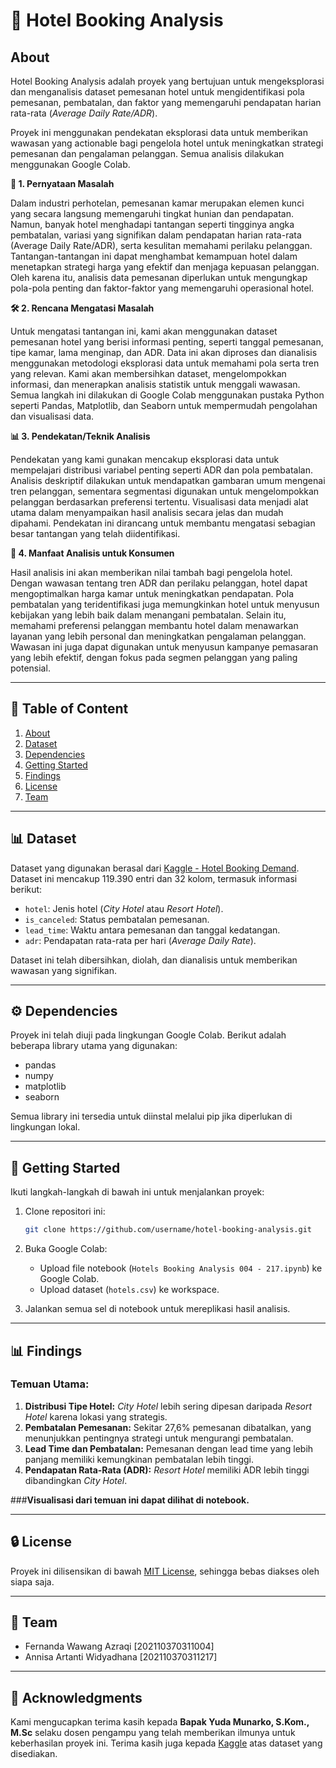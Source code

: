 # 🏨 Hotel Booking Analysis <a name="about"></a>

## **About**

Hotel Booking Analysis adalah proyek yang bertujuan untuk mengeksplorasi dan menganalisis dataset pemesanan hotel untuk mengidentifikasi pola pemesanan, pembatalan, dan faktor yang memengaruhi pendapatan harian rata-rata (_Average Daily Rate/ADR_).

Proyek ini menggunakan pendekatan eksplorasi data untuk memberikan wawasan yang actionable bagi pengelola hotel untuk meningkatkan strategi pemesanan dan pengalaman pelanggan. Semua analisis dilakukan menggunakan Google Colab.

**🌟 1. Pernyataan Masalah**

Dalam industri perhotelan, pemesanan kamar merupakan elemen kunci yang secara langsung memengaruhi tingkat hunian dan pendapatan. Namun, banyak hotel menghadapi tantangan seperti tingginya angka pembatalan, variasi yang signifikan dalam pendapatan harian rata-rata (Average Daily Rate/ADR), serta kesulitan memahami perilaku pelanggan. Tantangan-tantangan ini dapat menghambat kemampuan hotel dalam menetapkan strategi harga yang efektif dan menjaga kepuasan pelanggan. Oleh karena itu, analisis data pemesanan diperlukan untuk mengungkap pola-pola penting dan faktor-faktor yang memengaruhi operasional hotel.

**🛠️ 2. Rencana Mengatasi Masalah**

Untuk mengatasi tantangan ini, kami akan menggunakan dataset pemesanan hotel yang berisi informasi penting, seperti tanggal pemesanan, tipe kamar, lama menginap, dan ADR. Data ini akan diproses dan dianalisis menggunakan metodologi eksplorasi data untuk memahami pola serta tren yang relevan. Kami akan membersihkan dataset, mengelompokkan informasi, dan menerapkan analisis statistik untuk menggali wawasan. Semua langkah ini dilakukan di Google Colab menggunakan pustaka Python seperti Pandas, Matplotlib, dan Seaborn untuk mempermudah pengolahan dan visualisasi data.

**📊 3. Pendekatan/Teknik Analisis**

Pendekatan yang kami gunakan mencakup eksplorasi data untuk mempelajari distribusi variabel penting seperti ADR dan pola pembatalan. Analisis deskriptif dilakukan untuk mendapatkan gambaran umum mengenai tren pelanggan, sementara segmentasi digunakan untuk mengelompokkan pelanggan berdasarkan preferensi tertentu. Visualisasi data menjadi alat utama dalam menyampaikan hasil analisis secara jelas dan mudah dipahami. Pendekatan ini dirancang untuk membantu mengatasi sebagian besar tantangan yang telah diidentifikasi.

**🎯 4. Manfaat Analisis untuk Konsumen**

Hasil analisis ini akan memberikan nilai tambah bagi pengelola hotel. Dengan wawasan tentang tren ADR dan perilaku pelanggan, hotel dapat mengoptimalkan harga kamar untuk meningkatkan pendapatan. Pola pembatalan yang teridentifikasi juga memungkinkan hotel untuk menyusun kebijakan yang lebih baik dalam menangani pembatalan. Selain itu, memahami preferensi pelanggan membantu hotel dalam menawarkan layanan yang lebih personal dan meningkatkan pengalaman pelanggan. Wawasan ini juga dapat digunakan untuk menyusun kampanye pemasaran yang lebih efektif, dengan fokus pada segmen pelanggan yang paling potensial.

---

## 🔄 **Table of Content**

1. [About](#about)
2. [Dataset](#dataset)
3. [Dependencies](#dependencies)
4. [Getting Started](#getting-started)
5. [Findings](#findings)
6. [License](#license)
7. [Team](#team)

---

## 📊 **Dataset** <a name="dataset"></a>

Dataset yang digunakan berasal dari [Kaggle - Hotel Booking Demand](https://www.kaggle.com/jessemostipak/hotel-booking-demand). Dataset ini mencakup 119.390 entri dan 32 kolom, termasuk informasi berikut:

- `hotel`: Jenis hotel (_City Hotel_ atau _Resort Hotel_).
- `is_canceled`: Status pembatalan pemesanan.
- `lead_time`: Waktu antara pemesanan dan tanggal kedatangan.
- `adr`: Pendapatan rata-rata per hari (_Average Daily Rate_).

Dataset ini telah dibersihkan, diolah, dan dianalisis untuk memberikan wawasan yang signifikan.

---

## ⚙️ **Dependencies** <a name="dependencies"></a>

Proyek ini telah diuji pada lingkungan Google Colab. Berikut adalah beberapa library utama yang digunakan:

- pandas
- numpy
- matplotlib
- seaborn

Semua library ini tersedia untuk diinstal melalui pip jika diperlukan di lingkungan lokal.

---

## 🔄 **Getting Started** <a name="getting-started"></a>

Ikuti langkah-langkah di bawah ini untuk menjalankan proyek:

1. Clone repositori ini:

   ```bash
   git clone https://github.com/username/hotel-booking-analysis.git
   ```

2. Buka Google Colab:

   - Upload file notebook (`Hotels Booking Analysis 004 - 217.ipynb`) ke Google Colab.
   - Upload dataset (`hotels.csv`) ke workspace.

3. Jalankan semua sel di notebook untuk mereplikasi hasil analisis.

---

## 📊 **Findings** <a name="findings"></a>

### **Temuan Utama:**

1. **Distribusi Tipe Hotel:** _City Hotel_ lebih sering dipesan daripada _Resort Hotel_ karena lokasi yang strategis.
2. **Pembatalan Pemesanan:** Sekitar 27,6% pemesanan dibatalkan, yang menunjukkan pentingnya strategi untuk mengurangi pembatalan.
3. **Lead Time dan Pembatalan:** Pemesanan dengan lead time yang lebih panjang memiliki kemungkinan pembatalan lebih tinggi.
4. **Pendapatan Rata-Rata (ADR):** _Resort Hotel_ memiliki ADR lebih tinggi dibandingkan _City Hotel_.

###**Visualisasi dari temuan ini dapat dilihat di notebook.**

---

## 🔒 **License** <a name="license"></a>

Proyek ini dilisensikan di bawah [MIT License](LICENSE), sehingga bebas diakses oleh siapa saja.

---

## 👥 **Team** <a name="team"></a>

- Fernanda Wawang Azraqi [202110370311004]
- Annisa Artanti Widyadhana [202110370311217]

---

## 👏 **Acknowledgments**

Kami mengucapkan terima kasih kepada **Bapak Yuda Munarko, S.Kom., M.Sc** selaku dosen pengampu yang telah memberikan ilmunya untuk keberhasilan proyek ini. Terima kasih juga kepada [Kaggle](https://www.kaggle.com/) atas dataset yang disediakan.
